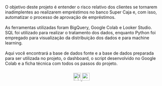 <p align="left">O objetivo deste projeto é entender o risco relativo dos clientes se tornarem inadimplentes ao realizarem empréstimos no banco Super Caja e, com isso, automatizar o processo de aprovação de empréstimos.<br><br>As ferramentas utilizadas foram BigQuery, Google Colab e Looker Studio. SQL foi utilizado para realizar o tratamento dos dados, enquanto Python foi empregado para visualização da distribuição dos dados e para machine learning.<br><br>Aqui você encontrará a base de dados fonte e a base de dados preparada para ser utilizada no projeto, o dashboard, o script desenvolvido no Google Colab e a ficha técnica com todos os passos do projeto.</p>

###

<div align="center">
  <a href="https://www.linkedin.com/in/bruna-paiva16" target="_blank">
    <img src="https://img.shields.io/static/v1?message=LinkedIn&logo=linkedin&label=&color=0077B5&logoColor=white&labelColor=&style=for-the-badge" height="25" alt="linkedin logo"  />
  </a>
  <a href="brunasap16@gmail.com" target="_blank">
    <img src="https://img.shields.io/static/v1?message=Gmail&logo=gmail&label=&color=D14836&logoColor=white&labelColor=&style=for-the-badge" height="25" alt="gmail logo"  />
  </a>
</div>

###
